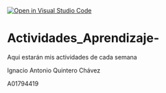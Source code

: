[![Open in Visual Studio Code](https://classroom.github.com/assets/open-in-vscode-c66648af7eb3fe8bc4f294546bfd86ef473780cde1dea487d3c4ff354943c9ae.svg)](https://classroom.github.com/online_ide?assignment_repo_id=8478740&assignment_repo_type=AssignmentRepo)
# Actividades_Aprendizaje-
Aqui estarán mis actividades de cada semana


Ignacio Antonio Quintero Chávez

A01794419
